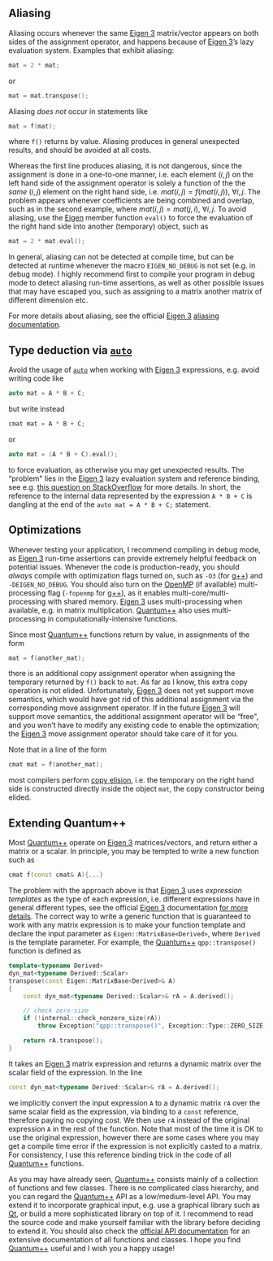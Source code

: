 Aliasing
--------

Aliasing occurs whenever the same [Eigen 3](http://eigen.tuxfamily.org/)
matrix/vector appears on both sides of the assignment operator, and
happens because of [Eigen 3](http://eigen.tuxfamily.org/)’s lazy
evaluation system. Examples that exhibit aliasing:

```CPP
mat = 2 * mat;
```

or

```CPP
mat = mat.transpose();
```

Aliasing *does not* occur in statements like

```CPP
mat = f(mat);
```

where `f()` returns by value. Aliasing produces in general unexpected
results, and should be avoided at all costs.

Whereas the first line produces aliasing, it is not dangerous, since the
assignment is done in a one-to-one manner, i.e. each element $(i,j)$ on
the left hand side of the assignment operator is solely a function of
the the *same* $(i,j)$ element on the right hand side, i.e.
$mat(i,j) = f(mat(i,j))$, $\forall i,j$. The problem appears whenever
coefficients are being combined and overlap, such as in the second
example, where $mat(i,j) = mat(j,i)$, $\forall i,j$. To avoid aliasing,
use the [Eigen](http://eigen.tuxfamily.org/) member function `eval()` 
to force the evaluation of the right hand side into another (temporary) object, 
such as

```CPP
mat = 2 * mat.eval();
```

In general, aliasing can not be detected at compile time, but can be
detected at runtime whenever the macro `EIGEN_NO_DEBUG` is not
set (e.g. in debug mode). I highly recommend first to compile your program in debug
mode to detect aliasing run-time assertions, as well as other possible
issues that may have escaped you, such as assigning to a matrix another
matrix of different dimension etc.

For more details about aliasing, see the official [Eigen 3](http://eigen.tuxfamily.org/) 
[aliasing documentation](http://eigen.tuxfamily.org/dox/group__TopicAliasing.html).

Type deduction via [`auto`](http://en.cppreference.com/w/cpp/language/auto)
---------------------------

Avoid the usage of [`auto`](http://en.cppreference.com/w/cpp/language/auto) when working with [Eigen
3](http://eigen.tuxfamily.org/) expressions, e.g. avoid writing code
like

```CPP
auto mat = A * B + C;
```

but write instead

```CPP
cmat mat = A * B + C;
```

or

```CPP
auto mat = (A * B + C).eval();
```

to force evaluation, as otherwise you may get unexpected results. The
“problem" lies in the [Eigen 3](http://eigen.tuxfamily.org/) lazy
evaluation system and reference binding, see e.g. 
[this question on StackOverflow](http://stackoverflow.com/q/26705446/3093378)
for more details. In
short, the reference to the internal data represented by the expression
`A * B + C` is dangling at the end of the `auto mat = A * B + C;`
statement.

Optimizations
-------------

Whenever testing your application, I recommend compiling in debug mode,
as [Eigen 3](http://eigen.tuxfamily.org/) run-time assertions can
provide extremely helpful feedback on potential issues. Whenever the
code is production-ready, you should *always* compile with optimization
flags turned on, such as `-O3` (for [g++](https://gcc.gnu.org/)) and
`-DEIGEN_NO_DEBUG`. You should also turn on the
[OpenMP](http://openmp.org/) (if available) multi-processing flag
(`-fopenmp` for [g++](https://gcc.gnu.org/)), as it enables
multi-core/multi-processing with shared memory. [Eigen
3](http://eigen.tuxfamily.org/) uses multi-processing when available,
e.g. in matrix multiplication.
[Quantum++](https://github.com/vsoftco/qpp) also uses multi-processing
in computationally-intensive functions.

Since most [Quantum++](https://github.com/vsoftco/qpp) functions return
by value, in assignments of the form

```CPP
mat = f(another_mat);
```

there is an additional copy assignment operator when assigning the
temporary returned by `f()` back to `mat`. As far as I know, this extra
copy operation is not elided. Unfortunately, [Eigen
3](http://eigen.tuxfamily.org/) does not yet support move semantics,
which would have got rid of this additional assignment via the
corresponding move assignment operator. If in the future [Eigen
3](http://eigen.tuxfamily.org/) will support move semantics, the
additional assignment operator will be “free", and you won’t have to
modify any existing code to enable the optimization; the [Eigen
3](http://eigen.tuxfamily.org/) move assignment operator should take
care of it for you.

Note that in a line of the form

```CPP
cmat mat = f(another_mat);
```

most compilers perform [copy elision](http://en.cppreference.com/w/cpp/language/copy_elision), i.e. the
temporary on the right hand side is constructed directly inside the
object `mat`, the copy constructor being elided.

Extending Quantum++
-------------------
Most [Quantum++](https://github.com/vsoftco/qpp) operate on [Eigen
3](http://eigen.tuxfamily.org/) matrices/vectors, and return either a
matrix or a scalar. In principle, you may be tempted to write a new
function such as

```CPP
cmat f(const cmat& A){...}
```

The problem with the approach above is that [Eigen
3](http://eigen.tuxfamily.org/) uses *expression templates* as the type
of each expression, i.e. different expressions have in general different
types, see the official [Eigen 3](http://eigen.tuxfamily.org/)
documentation [for more details](http://eigen.tuxfamily.org/dox/TopicFunctionTakingEigenTypes.html). 
The correct way to write a generic function that is
guaranteed to work with any matrix expression is to make your function
template and declare the input parameter as
`Eigen::MatrixBase<Derived>`, where `Derived` is the template parameter.
For example, the [Quantum++](https://github.com/vsoftco/qpp)
`qpp::transpose()` function is defined as

```CPP
template<typename Derived> 
dyn_mat<typename Derived::Scalar> 
transpose(const Eigen::MatrixBase<Derived>& A)
{
    const dyn_mat<typename Derived::Scalar>& rA = A.derived();

    // check zero-size
    if (!internal::check_nonzero_size(rA))
        throw Exception("qpp::transpose()", Exception::Type::ZERO_SIZE);

    return rA.transpose();
}
```

It takes an [Eigen 3](http://eigen.tuxfamily.org/) matrix expression 
and returns a dynamic matrix over the scalar field of the
expression. In the line 

```CPP
const dyn_mat<typename Derived::Scalar>& rA = A.derived();
````

we implicitly convert the input expression
`A` to a dynamic matrix `rA` over the same scalar field as the
expression, via binding to a `const` reference, therefore paying no
copying cost. We then use `rA` instead of the original expression `A` in
the rest of the function. Note that most of the time it is OK to use the
original expression, however there are some cases where you may get a
compile time error if the expression is not explicitly casted to a
matrix. For consistency, I use this reference binding trick in the code
of all [Quantum++](https://github.com/vsoftco/qpp) functions.

As you may have already seen,
[Quantum++](https://github.com/vsoftco/qpp) consists mainly of a
collection of functions and few classes. There is no complicated class
hierarchy, and you can regard the
[Quantum++](https://github.com/vsoftco/qpp) API as a low/medium-level API.
You may extend it to incorporate graphical input, e.g. use a graphical
library such as [Qt](http://qt-project.org/), or build a more
sophisticated library on top of it. I recommend to read the source code
and make yourself familiar with the library before deciding to extend
it. You should also check the 
[official API documentation](https://github.com/vsoftco/qpp/blob/master/doc/refman.pdf)
for an extensive documentation of all functions and
classes. I hope you find [Quantum++](https://github.com/vsoftco/qpp)
useful and I wish you a happy usage!